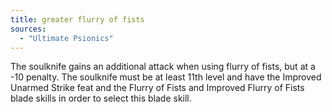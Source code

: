 ```yaml
---
title: greater flurry of fists
sources:
  - "Ultimate Psionics"
---
```


The soulknife gains an additional attack when using flurry of fists, but at a -10 penalty. The soulknife must be at least 11th level and have the Improved Unarmed Strike feat and the Flurry of Fists and Improved Flurry of Fists blade skills in order to select this blade skill.
